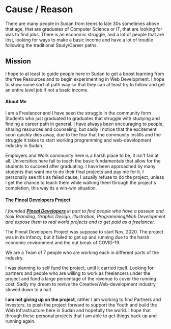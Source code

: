 # Cause / Reason
There are many people in Sudan from teens to late 30s sometimes above that age, that are graduates of Computer Science or IT, that are looking for was to find jobs. There is an economic struggle, and a lot of people that are lost, looking for ways to make a basic income and have a lot of trouble following the traditional Study/Career paths.

## Mission

I hope to at least to guide people here in Sudan to get a boost learning from the free Resources and to begin experimenting in Web Development. I hope to show some sort of path way so that they can at least try to follow and get an entire level job if not a basic income.

#### About Me

I am a Freelancer and I have seen the struggle in the community form Students who just graduated to graduates that struggle with studying and finding a career path in general.  I have always been encouraging  to people, sharing resources and counseling, but sadly I notice that the excitement soon quickly dies away, due to the fear that the community instills and the struggle it takes to start working programming and web-development industry in Sudan.

Employers and Work community here is a harsh place to be, it isn't fair at all. Universities here fail to teach the basic fundamentals that allow for the students to succeed after graduating. I have been approached by many students that want me to do their final projects and pay me for it. I personally see this as failed cause, I usually refuse to do the project, unless I get the chance to teach them while walking them through the project's completion, this way its a win-win situation.

#### [The Pineal Developers Project](http://pinealdevelopers.com/)

*I founded [**Pineal Developers**](http://pinealdevelopers.com/) in part to find people who have a passion and took Branding, Graphic Design, Illustration, Programming/Web Development and expose them to real world projects and to get paid as a freelancer.*

The Pineal Developers Project was suppose to start Nov, 2020. The project was in its infancy, but it failed to get up and running due to the harsh economic environment and the out break of COVID-19.

We are a Team of 7 people who are working each in different parts of the industry.

I was planning to self fund the project, until it carried itself. Looking for partners and people who are willing to work as freelancers under the project and fund a large percentage of the revenue to cover the running cost. Sadly my dream to revive the Creative/Web-development industry slowed down to a halt.

**I am not giving up on the project**, rather I am working to find Partners and Investors, to push the project forward to support the Youth and build the Web Infrastructure here in Sudan and hopefully the world. I hope that through these personal projects that I am able to get things back up and running again.
